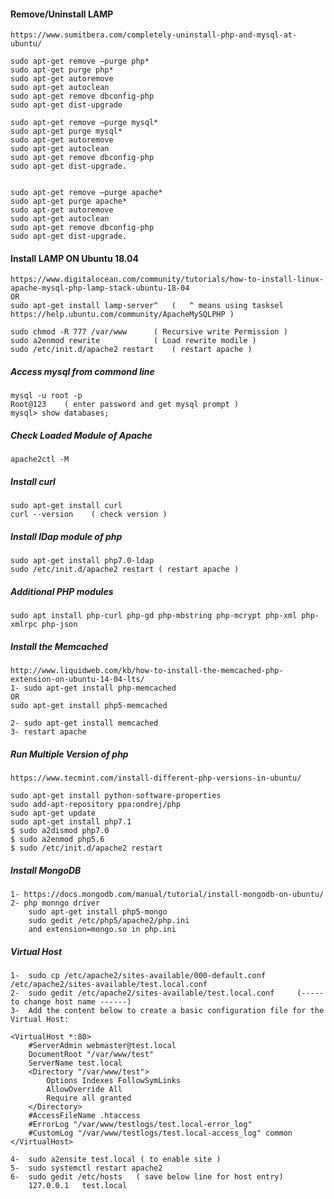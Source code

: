 #### Remove/Uninstall LAMP

	https://www.sumitbera.com/completely-uninstall-php-and-mysql-at-ubuntu/
	
	sudo apt-get remove –purge php*
	sudo apt-get purge php*
	sudo apt-get autoremove
	sudo apt-get autoclean
	sudo apt-get remove dbconfig-php
	sudo apt-get dist-upgrade

	sudo apt-get remove –purge mysql*
	sudo apt-get purge mysql*
	sudo apt-get autoremove
	sudo apt-get autoclean
	sudo apt-get remove dbconfig-php
	sudo apt-get dist-upgrade.
	
	
	sudo apt-get remove –purge apache*
	sudo apt-get purge apache*
	sudo apt-get autoremove
	sudo apt-get autoclean
	sudo apt-get remove dbconfig-php
	sudo apt-get dist-upgrade.

#### Install LAMP ON Ubuntu 18.04

	https://www.digitalocean.com/community/tutorials/how-to-install-linux-apache-mysql-php-lamp-stack-ubuntu-18-04
	OR
	sudo apt-get install lamp-server^	(	^ means using tasksel	https://help.ubuntu.com/community/ApacheMySQLPHP )

	sudo chmod -R 777 /var/www		( Recursive write Permission )	
	sudo a2enmod rewrite			( Load rewrite modile )
	sudo /etc/init.d/apache2 restart	( restart apache )

##### Access mysql from commond line
	mysql -u root -p
	Root@123	( enter password and get mysql prompt )
	mysql> show databases;	

##### Check Loaded Module of Apache

	apache2ctl -M

##### Install curl

	sudo apt-get install curl
	curl --version    ( check version )

##### Install lDap module of php
	
	sudo apt-get install php7.0-ldap
	sudo /etc/init.d/apache2 restart ( restart apache )


##### Additional PHP modules

	sudo apt install php-curl php-gd php-mbstring php-mcrypt php-xml php-xmlrpc php-json

##### Install the Memcached

	http://www.liquidweb.com/kb/how-to-install-the-memcached-php-extension-on-ubuntu-14-04-lts/
	1- sudo apt-get install php-memcached
	OR
	sudo apt-get install php5-memcached

	2- sudo apt-get install memcached
	3- restart apache


##### Run Multiple Version of php

	https://www.tecmint.com/install-different-php-versions-in-ubuntu/
	
	sudo apt-get install python-software-properties
	sudo add-apt-repository ppa:ondrej/php
	sudo apt-get update
	sudo apt-get install php7.1
	$ sudo a2dismod php7.0
	$ sudo a2enmod php5.6
	$ sudo /etc/init.d/apache2 restart

##### Install MongoDB

	1- https://docs.mongodb.com/manual/tutorial/install-mongodb-on-ubuntu/
	2- php monngo driver
		sudo apt-get install php5-mongo
		sudo gedit /etc/php5/apache2/php.ini
		and extension=mongo.so in php.ini


##### Virtual Host
	1-  sudo cp /etc/apache2/sites-available/000-default.conf /etc/apache2/sites-available/test.local.conf
	2-  sudo gedit /etc/apache2/sites-available/test.local.conf 	(----- to change host name ------)
	3-  Add the content below to create a basic configuration file for the Virtual Host:

	<VirtualHost *:80>
		#ServerAdmin webmaster@test.local
		DocumentRoot "/var/www/test"
		ServerName test.local
		<Directory "/var/www/test">
			Options Indexes FollowSymLinks
			AllowOverride All
			Require all granted
		</Directory>
		#AccessFileName .htaccess
		#ErrorLog "/var/www/testlogs/test.local-error_log"
		#CustomLog "/var/www/testlogs/test.local-access_log" common
	</VirtualHost>

	4-  sudo a2ensite test.local ( to enable site )
	5-  sudo systemctl restart apache2
	6-  sudo gedit /etc/hosts 	( save below line for host entry)
		127.0.0.1	test.local
	

